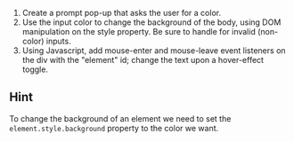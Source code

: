 1. Create a prompt pop-up that asks the user for a color.
2. Use the input color to change the background of the body, using DOM manipulation on the style property. Be sure to handle for invalid (non-color) inputs.
3. Using Javascript, add mouse-enter and mouse-leave event listeners on the div with the "element" id; change the text upon a hover-effect toggle.

## Hint

To change the background of an element we need to set the `element.style.background` property to the color we want.

